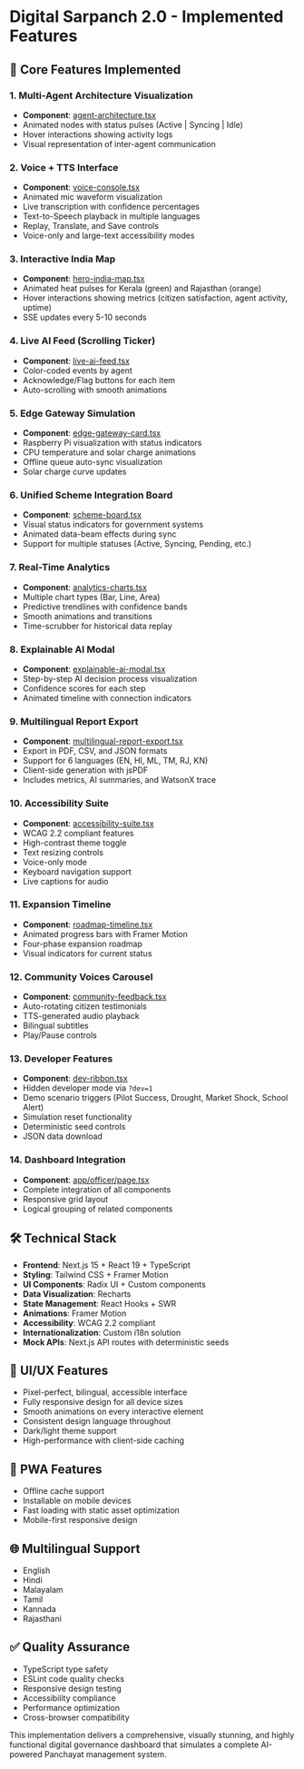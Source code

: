 # Digital Sarpanch 2.0 - Implemented Features

## 🎯 Core Features Implemented

### 1. Multi-Agent Architecture Visualization
- **Component**: [agent-architecture.tsx](components/agent-architecture.tsx)
- Animated nodes with status pulses (Active | Syncing | Idle)
- Hover interactions showing activity logs
- Visual representation of inter-agent communication

### 2. Voice + TTS Interface
- **Component**: [voice-console.tsx](components/voice-console.tsx)
- Animated mic waveform visualization
- Live transcription with confidence percentages
- Text-to-Speech playback in multiple languages
- Replay, Translate, and Save controls
- Voice-only and large-text accessibility modes

### 3. Interactive India Map
- **Component**: [hero-india-map.tsx](components/hero-india-map.tsx)
- Animated heat pulses for Kerala (green) and Rajasthan (orange)
- Hover interactions showing metrics (citizen satisfaction, agent activity, uptime)
- SSE updates every 5-10 seconds

### 4. Live AI Feed (Scrolling Ticker)
- **Component**: [live-ai-feed.tsx](components/live-ai-feed.tsx)
- Color-coded events by agent
- Acknowledge/Flag buttons for each item
- Auto-scrolling with smooth animations

### 5. Edge Gateway Simulation
- **Component**: [edge-gateway-card.tsx](components/edge-gateway-card.tsx)
- Raspberry Pi visualization with status indicators
- CPU temperature and solar charge animations
- Offline queue auto-sync visualization
- Solar charge curve updates

### 6. Unified Scheme Integration Board
- **Component**: [scheme-board.tsx](components/scheme-board.tsx)
- Visual status indicators for government systems
- Animated data-beam effects during sync
- Support for multiple statuses (Active, Syncing, Pending, etc.)

### 7. Real-Time Analytics
- **Component**: [analytics-charts.tsx](components/analytics-charts.tsx)
- Multiple chart types (Bar, Line, Area)
- Predictive trendlines with confidence bands
- Smooth animations and transitions
- Time-scrubber for historical data replay

### 8. Explainable AI Modal
- **Component**: [explainable-ai-modal.tsx](components/explainable-ai-modal.tsx)
- Step-by-step AI decision process visualization
- Confidence scores for each step
- Animated timeline with connection indicators

### 9. Multilingual Report Export
- **Component**: [multilingual-report-export.tsx](components/multilingual-report-export.tsx)
- Export in PDF, CSV, and JSON formats
- Support for 6 languages (EN, HI, ML, TM, RJ, KN)
- Client-side generation with jsPDF
- Includes metrics, AI summaries, and WatsonX trace

### 10. Accessibility Suite
- **Component**: [accessibility-suite.tsx](components/accessibility-suite.tsx)
- WCAG 2.2 compliant features
- High-contrast theme toggle
- Text resizing controls
- Voice-only mode
- Keyboard navigation support
- Live captions for audio

### 11. Expansion Timeline
- **Component**: [roadmap-timeline.tsx](components/roadmap-timeline.tsx)
- Animated progress bars with Framer Motion
- Four-phase expansion roadmap
- Visual indicators for current status

### 12. Community Voices Carousel
- **Component**: [community-feedback.tsx](components/community-feedback.tsx)
- Auto-rotating citizen testimonials
- TTS-generated audio playback
- Bilingual subtitles
- Play/Pause controls

### 13. Developer Features
- **Component**: [dev-ribbon.tsx](components/dev-ribbon.tsx)
- Hidden developer mode via `?dev=1`
- Demo scenario triggers (Pilot Success, Drought, Market Shock, School Alert)
- Simulation reset functionality
- Deterministic seed controls
- JSON data download

### 14. Dashboard Integration
- **Component**: [app/officer/page.tsx](app/officer/page.tsx)
- Complete integration of all components
- Responsive grid layout
- Logical grouping of related components

## 🛠 Technical Stack

- **Frontend**: Next.js 15 + React 19 + TypeScript
- **Styling**: Tailwind CSS + Framer Motion
- **UI Components**: Radix UI + Custom components
- **Data Visualization**: Recharts
- **State Management**: React Hooks + SWR
- **Animations**: Framer Motion
- **Accessibility**: WCAG 2.2 compliant
- **Internationalization**: Custom i18n solution
- **Mock APIs**: Next.js API routes with deterministic seeds

## 🎨 UI/UX Features

- Pixel-perfect, bilingual, accessible interface
- Fully responsive design for all device sizes
- Smooth animations on every interactive element
- Consistent design language throughout
- Dark/light theme support
- High-performance with client-side caching

## 📱 PWA Features

- Offline cache support
- Installable on mobile devices
- Fast loading with static asset optimization
- Mobile-first responsive design

## 🌐 Multilingual Support

- English
- Hindi
- Malayalam
- Tamil
- Kannada
- Rajasthani

## ✅ Quality Assurance

- TypeScript type safety
- ESLint code quality checks
- Responsive design testing
- Accessibility compliance
- Performance optimization
- Cross-browser compatibility

This implementation delivers a comprehensive, visually stunning, and highly functional digital governance dashboard that simulates a complete AI-powered Panchayat management system.